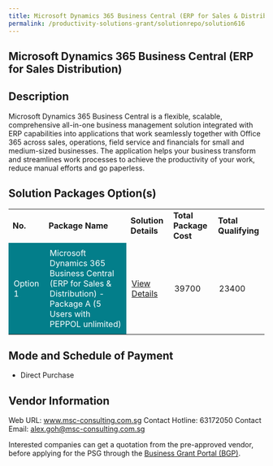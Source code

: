 ```yaml
---
title: Microsoft Dynamics 365 Business Central (ERP for Sales & Distribution)
permalink: /productivity-solutions-grant/solutionrepo/solution616
---
```


## Microsoft Dynamics 365 Business Central (ERP for Sales Distribution)

## Description

Microsoft Dynamics 365 Business Central is a flexible, scalable, comprehensive all-in-one business management solution integrated with ERP capabilities into applications that work seamlessly together with Office 365 across sales, operations, field service and financials for small and medium-sized businesses. The application helps your business transform and streamlines work processes to achieve the productivity of your work, reduce manual efforts and go paperless.

## Solution Packages Option(s)

<table>
<tr>
<td><b>No.</b></td>
<td><b>Package Name</b></td>
<td><b>Solution Details</b></td>
<td><b>Total Package Cost</b></td>
<td><b>Total Qualifying</b></td>
</tr>
<tr>
<td style='padding: 10px; background-color: #037E8A; color: #FFFFFF;'>Option 1</td>
<td style='padding: 10px; background-color: #037E8A; color: #FFFFFF;'>Microsoft Dynamics 365 Business Central (ERP for Sales & Distribution) - Package A (5 Users with PEPPOL unlimited)</td>
<td style='padding: 10px;'><a href='https://www.gobusiness.gov.sg/images/psg/DesensitisedMSCConsultingAnnex3CRwef1July2021_Part_1.pdf' target='_blank'>View Details</a></td>
<td style='padding: 10px;'>39700</td>
<td style='padding: 10px;'>23400</td>
</tr>
</table>

## Mode and Schedule of Payment

 - Direct Purchase

## Vendor Information

 Web URL: www.msc-consulting.com.sg 
Contact Hotline: 63172050 
Contact Email: alex.goh@msc-consulting.com.sg 


Interested companies can get a quotation from the pre-approved vendor, before applying for the PSG through the <a href='https://www.businessgrants.gov.sg/'>Business Grant Portal (BGP)</a>.

<script src="/jquery/resize-tables.js"></script>
